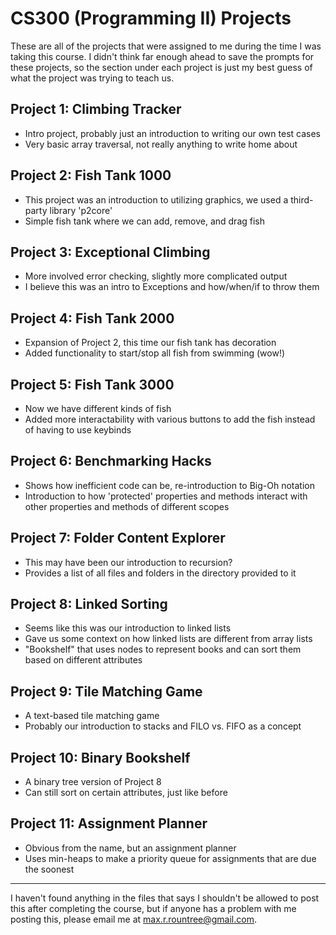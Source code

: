 # CS300 (Programming II) Projects

These are all of the projects that were assigned to me during the time I was taking this course. I didn't think far enough ahead to save the prompts for these projects, so the section under each project is just my best guess of what the project was trying to teach us.

## Project 1: Climbing Tracker

- Intro project, probably just an introduction to writing our own test cases
- Very basic array traversal, not really anything to write home about

## Project 2: Fish Tank 1000

- This project was an introduction to utilizing graphics, we used a third-party library 'p2core'
- Simple fish tank where we can add, remove, and drag fish

## Project 3: Exceptional Climbing

- More involved error checking, slightly more complicated output
- I believe this was an intro to Exceptions and how/when/if to throw them

## Project 4: Fish Tank 2000

- Expansion of Project 2, this time our fish tank has decoration
- Added functionality to start/stop all fish from swimming (wow!)

## Project 5: Fish Tank 3000

- Now we have different kinds of fish
- Added more interactability with various buttons to add the fish instead of having to use keybinds

## Project 6: Benchmarking Hacks

- Shows how inefficient code can be, re-introduction to Big-Oh notation
- Introduction to how 'protected' properties and methods interact with other properties and methods of different scopes

## Project 7: Folder Content Explorer

- This may have been our introduction to recursion?
- Provides a list of all files and folders in the directory provided to it

## Project 8: Linked Sorting

- Seems like this was our introduction to linked lists
- Gave us some context on how linked lists are different from array lists
- "Bookshelf" that uses nodes to represent books and can sort them based on different attributes

## Project 9: Tile Matching Game

- A text-based tile matching game
- Probably our introduction to stacks and FILO vs. FIFO as a concept

## Project 10: Binary Bookshelf

- A binary tree version of Project 8
- Can still sort on certain attributes, just like before

## Project 11: Assignment Planner

- Obvious from the name, but an assignment planner
- Uses min-heaps to make a priority queue for assignments that are due the soonest

---

I haven't found anything in the files that says I shouldn't be allowed to post this after completing the course, but if anyone has a problem with me posting this, please email me at max.r.rountree@gmail.com.
